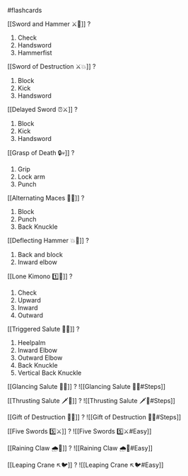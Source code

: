 #flashcards

[[Sword and Hammer ⚔️🔨]]
?
1. Check
2. Handsword
3. Hammerfist
<!--SR:!2023-09-20,3,250-->

[[Sword of Destruction ⚔️💥]]
?
1. Block
2. Kick
3. Handsword
<!--SR:!2023-09-20,3,250-->

[[Delayed Sword ⏰⚔️]]
?
1. Block
2. Kick
3. Handsword
<!--SR:!2023-09-20,3,250-->

[[Grasp of Death 🔒💀]]
?
1. Grip
2. Lock arm
3. Punch
<!--SR:!2023-09-18,1,230-->

[[Alternating Maces 🔄✊]]
?
1. Block
2. Punch
3. Back Knuckle
<!--SR:!2023-09-20,3,268-->

[[Deflecting Hammer 💥🔨]]
?
1. Back and block
2. Inward elbow
<!--SR:!2023-09-19,2,248-->

[[Lone Kimono 1️⃣👘]]
?
1. Check
2. Upward
3. Inward
4. Outward
<!--SR:!2023-09-20,3,251-->

[[Triggered Salute 🔫🫡]]
?
1. Heelpalm
2. Inward Elbow
3. Outward Elbow
4. Back Knuckle
5. Vertical Back Knuckle
<!--SR:!2023-09-19,2,248-->

[[Glancing Salute 👀🫡]]
?
![[Glancing Salute 👀🫡#Steps]]
<!--SR:!2023-09-19,2,248-->

[[Thrusting Salute 🗡️🫡]]
?
![[Thrusting Salute 🗡️🫡#Steps]]
<!--SR:!2023-09-19,2,248-->

[[Gift of Destruction 🎁💥]]
?
![[Gift of Destruction 🎁💥#Steps]]
<!--SR:!2023-09-20,3,268-->


[[Five Swords 5️⃣⚔️]]
?
![[Five Swords 5️⃣⚔️#Easy]]
<!--SR:!2023-09-20,3,268-->

[[Raining Claw 🌧️🐯]]
?
![[Raining Claw 🌧️🐯#Easy]]

[[Leaping Crane ↖️🐦]]
?
![[Leaping Crane ↖️🐦#Easy]]